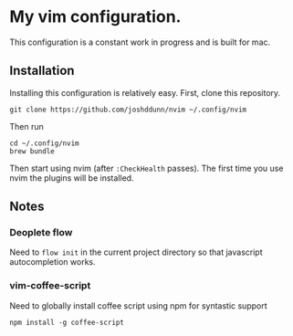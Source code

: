 # My vim configuration.

This configuration is a constant work in progress and is built for mac.

## Installation

Installing this configuration is relatively easy. First, clone this repository.

    git clone https://github.com/joshddunn/nvim ~/.config/nvim

Then run

    cd ~/.config/nvim
    brew bundle

Then start using nvim (after `:CheckHealth` passes). The first time you use nvim the plugins will be installed.

## Notes

### Deoplete flow

Need to `flow init` in the current project directory so that javascript autocompletion works.

### vim-coffee-script

Need to globally install coffee script using npm for syntastic support

    npm install -g coffee-script

